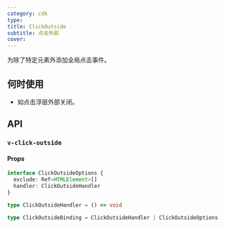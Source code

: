 ```yaml
---
category: cdk
type:
title: ClickOutside
subtitle: 点击外部
cover:
---
```


为除了特定元素外添加全局点击事件。

## 何时使用

- 如点击浮层外部关闭。

## API

### `v-click-outside`

#### Props

```typescript
interface ClickOutsideOptions {
  exclude: Ref<HTMLElement>[]
  handler: ClickOutsideHandler
}

type ClickOutsideHandler = () => void

type ClickOutsideBinding = ClickOutsideHandler | ClickOutsideOptions
```
